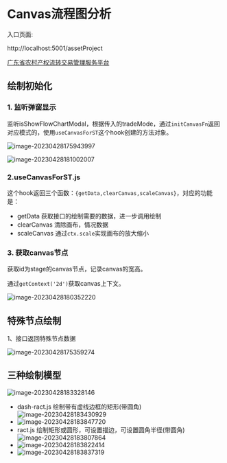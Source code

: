 

# Canvas流程图分析

入口页面:

http://localhost:5001/assetProject

[广东省农村产权流转交易管理服务平台](http://localhost:5001/approvalFirst/detail?from=todoTask&tradeMode=01&id=1651517550277869569&taskId=4074923a-e4dd-11ed-9db7-0242894a6137&type=check)



## 绘制初始化

### 1. 监听弹窗显示

监听isShowFlowChartModal，根据传入的tradeMode，通过`initCanvasFn`返回对应模式的，使用`useCanvasForST`这个hook创建的方法对象。

![image-20230428175943997](https://s2.loli.net/2023/04/28/Ac7ZgRvwuMmNGhk.png)

![image-20230428181002007](https://s2.loli.net/2023/04/28/O2VqT3zbCBFdume.png)

### 2.useCanvasForST.js

这个hook返回三个函数：`{getData,clearCanvas,scaleCanvas}`，对应的功能是：

- getData 获取接口的绘制需要的数据，进一步调用绘制
- clearCanvas 清除画布，情况数据
- scaleCanvas 通过`ctx.scale`实现画布的放大缩小

### 3. 获取canvas节点

获取id为stage的canvas节点，记录canvas的宽高。

通过`getContext('2d')`获取canvas上下文。



![image-20230428180352220](https://s2.loli.net/2023/04/28/RyxzGSD439ckKBA.png)

## 特殊节点绘制

1、接口返回特殊节点数据

![image-20230428175359274](https://s2.loli.net/2023/04/28/3cE1PlgvVSwbhRa.png)

## 三种绘制模型

![image-20230428183328146](https://s2.loli.net/2023/04/28/Azep2ivx56Y1grD.png)

- dash-ract.js   绘制带有虚线边框的矩形(带圆角)
  ![image-20230428183430929](https://s2.loli.net/2023/04/28/S4lME8FcyvrLfBP.png)
- ![image-20230428183847720](https://s2.loli.net/2023/04/28/K1VIsFh2R6Y4pEu.png)
- ract.js  绘制矩形或圆形，可设置描边，可设置圆角半径(带圆角)
  ![image-20230428183807864](https://s2.loli.net/2023/04/28/kXeciqftH8ISQo6.png)
- ![image-20230428183822414](https://s2.loli.net/2023/04/28/N1pABHiE3RlIFYf.png)
- ![image-20230428183837319](https://s2.loli.net/2023/04/28/6eQG2sDPAqhUzFc.png)